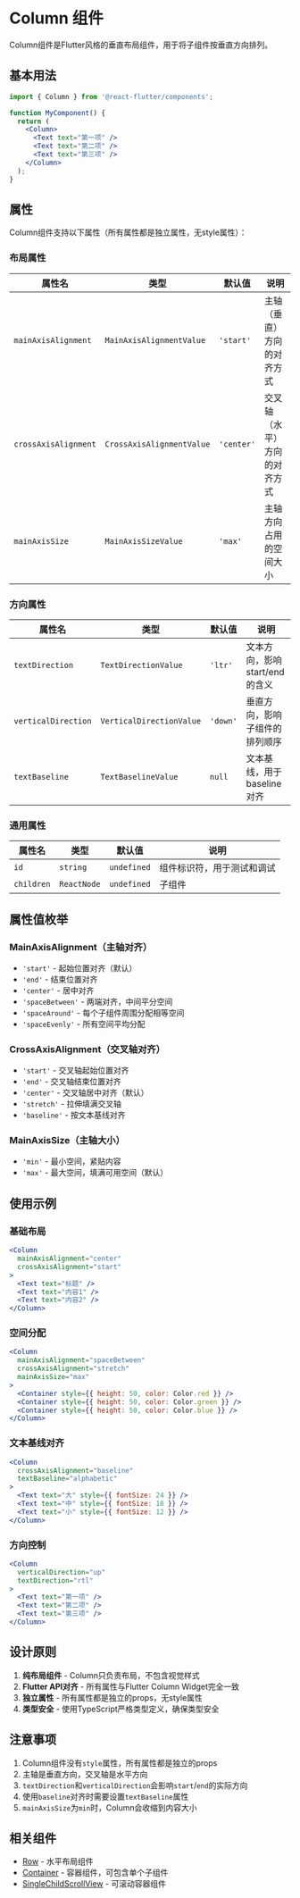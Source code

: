 # Column 组件

Column组件是Flutter风格的垂直布局组件，用于将子组件按垂直方向排列。

## 基本用法

```jsx
import { Column } from '@react-flutter/components';

function MyComponent() {
  return (
    <Column>
      <Text text="第一项" />
      <Text text="第二项" />
      <Text text="第三项" />
    </Column>
  );
}
```

## 属性

Column组件支持以下属性（所有属性都是独立属性，无style属性）：

### 布局属性

| 属性名 | 类型 | 默认值 | 说明 |
|--------|------|--------|------|
| `mainAxisAlignment` | `MainAxisAlignmentValue` | `'start'` | 主轴（垂直）方向的对齐方式 |
| `crossAxisAlignment` | `CrossAxisAlignmentValue` | `'center'` | 交叉轴（水平）方向的对齐方式 |
| `mainAxisSize` | `MainAxisSizeValue` | `'max'` | 主轴方向占用的空间大小 |

### 方向属性

| 属性名 | 类型 | 默认值 | 说明 |
|--------|------|--------|------|
| `textDirection` | `TextDirectionValue` | `'ltr'` | 文本方向，影响start/end的含义 |
| `verticalDirection` | `VerticalDirectionValue` | `'down'` | 垂直方向，影响子组件的排列顺序 |
| `textBaseline` | `TextBaselineValue` | `null` | 文本基线，用于baseline对齐 |

### 通用属性

| 属性名 | 类型 | 默认值 | 说明 |
|--------|------|--------|------|
| `id` | `string` | `undefined` | 组件标识符，用于测试和调试 |
| `children` | `ReactNode` | `undefined` | 子组件 |

## 属性值枚举

### MainAxisAlignment（主轴对齐）

- `'start'` - 起始位置对齐（默认）
- `'end'` - 结束位置对齐  
- `'center'` - 居中对齐
- `'spaceBetween'` - 两端对齐，中间平分空间
- `'spaceAround'` - 每个子组件周围分配相等空间
- `'spaceEvenly'` - 所有空间平均分配

### CrossAxisAlignment（交叉轴对齐）

- `'start'` - 交叉轴起始位置对齐
- `'end'` - 交叉轴结束位置对齐
- `'center'` - 交叉轴居中对齐（默认）
- `'stretch'` - 拉伸填满交叉轴
- `'baseline'` - 按文本基线对齐

### MainAxisSize（主轴大小）

- `'min'` - 最小空间，紧贴内容
- `'max'` - 最大空间，填满可用空间（默认）

## 使用示例

### 基础布局

```jsx
<Column
  mainAxisAlignment="center"
  crossAxisAlignment="start"
>
  <Text text="标题" />
  <Text text="内容1" />
  <Text text="内容2" />
</Column>
```

### 空间分配

```jsx
<Column
  mainAxisAlignment="spaceBetween"
  crossAxisAlignment="stretch"
  mainAxisSize="max"
>
  <Container style={{ height: 50, color: Color.red }} />
  <Container style={{ height: 50, color: Color.green }} />
  <Container style={{ height: 50, color: Color.blue }} />
</Column>
```

### 文本基线对齐

```jsx
<Column
  crossAxisAlignment="baseline"
  textBaseline="alphabetic"
>
  <Text text="大" style={{ fontSize: 24 }} />
  <Text text="中" style={{ fontSize: 18 }} />
  <Text text="小" style={{ fontSize: 12 }} />
</Column>
```

### 方向控制

```jsx
<Column
  verticalDirection="up"
  textDirection="rtl"
>
  <Text text="第一项" />
  <Text text="第二项" />
  <Text text="第三项" />
</Column>
```

## 设计原则

1. **纯布局组件** - Column只负责布局，不包含视觉样式
2. **Flutter API对齐** - 所有属性与Flutter Column Widget完全一致
3. **独立属性** - 所有属性都是独立的props，无style属性
4. **类型安全** - 使用TypeScript严格类型定义，确保类型安全

## 注意事项

1. Column组件没有`style`属性，所有属性都是独立的props
2. 主轴是垂直方向，交叉轴是水平方向
3. `textDirection`和`verticalDirection`会影响`start`/`end`的实际方向
4. 使用`baseline`对齐时需要设置`textBaseline`属性
5. `mainAxisSize`为`min`时，Column会收缩到内容大小

## 相关组件

- [Row](./Row.md) - 水平布局组件
- [Container](./Container.md) - 容器组件，可包含单个子组件
- [SingleChildScrollView](./SingleChildScrollView.md) - 可滚动容器组件
